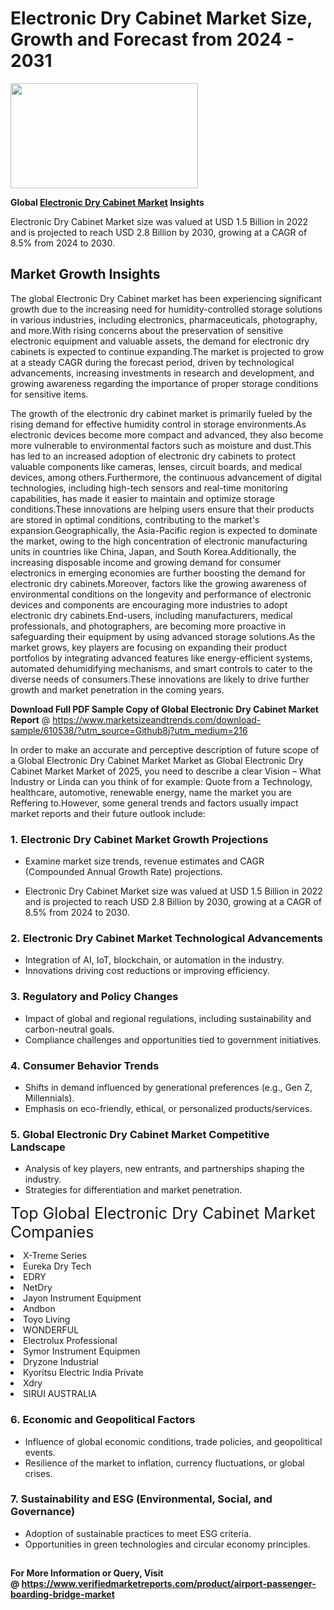 <H1>Electronic Dry Cabinet Market Size, Growth and Forecast from 2024 - 2031</H1><img class="aligncenter size-medium wp-image-584254" src="https://thirdeyenews.in/wp-content/uploads/2024/09/Global-Market-Research-300x168.jpeg" alt="" width="300" height="168" /><p><strong>Global&nbsp;<a href="https://www.marketsizeandtrends.com/download-sample/610538/?utm_source=Github8j?utm_medium=216">Electronic Dry Cabinet Market</a> Insights</strong></p><p>Electronic Dry Cabinet Market size was valued at USD 1.5 Billion in 2022 and is projected to reach USD 2.8 Billion by 2030, growing at a CAGR of 8.5% from 2024 to 2030.</p><p><h2>Market Growth Insights</h2> <p>The global Electronic Dry Cabinet market has been experiencing significant growth due to the increasing need for humidity-controlled storage solutions in various industries, including electronics, pharmaceuticals, photography, and more.With rising concerns about the preservation of sensitive electronic equipment and valuable assets, the demand for electronic dry cabinets is expected to continue expanding.The market is projected to grow at a steady CAGR during the forecast period, driven by technological advancements, increasing investments in research and development, and growing awareness regarding the importance of proper storage conditions for sensitive items.</p> <p>The growth of the electronic dry cabinet market is primarily fueled by the rising demand for effective humidity control in storage environments.As electronic devices become more compact and advanced, they also become more vulnerable to environmental factors such as moisture and dust.This has led to an increased adoption of electronic dry cabinets to protect valuable components like cameras, lenses, circuit boards, and medical devices, among others.Furthermore, the continuous advancement of digital technologies, including high-tech sensors and real-time monitoring capabilities, has made it easier to maintain and optimize storage conditions.These innovations are helping users ensure that their products are stored in optimal conditions, contributing to the market's expansion.Geographically, the Asia-Pacific region is expected to dominate the market, owing to the high concentration of electronic manufacturing units in countries like China, Japan, and South Korea.Additionally, the increasing disposable income and growing demand for consumer electronics in emerging economies are further boosting the demand for electronic dry cabinets.Moreover, factors like the growing awareness of environmental conditions on the longevity and performance of electronic devices and components are encouraging more industries to adopt electronic dry cabinets.End-users, including manufacturers, medical professionals, and photographers, are becoming more proactive in safeguarding their equipment by using advanced storage solutions.As the market grows, key players are focusing on expanding their product portfolios by integrating advanced features like energy-efficient systems, automated dehumidifying mechanisms, and smart controls to cater to the diverse needs of consumers.These innovations are likely to drive further growth and market penetration in the coming years.</p> <p><span class=""><strong>Download Full PDF Sample Copy of Global Electronic Dry Cabinet Market Report</strong> @ <a href="https://www.marketsizeandtrends.com/download-sample/610538/?utm_source=Github8j?utm_medium=216" target="_blank">https://www.marketsizeandtrends.com/download-sample/610538/?utm_source=Github8j?utm_medium=216</a></span></p><p>In order to make an accurate and perceptive description of future scope of a Global&nbsp;Electronic Dry Cabinet Market Market as Global&nbsp;Electronic Dry Cabinet Market Market of 2025, you need to describe a clear Vision &ndash; What Industry or Linda can you think of for example: Quote from a Technology, healthcare, automotive, renewable energy, name the market you are Reffering to.However, some general trends and factors usually impact market reports and their future outlook include:</p><h3>1.&nbsp;<strong>Electronic Dry Cabinet Market Growth Projections</strong></h3><ul><li>Examine market size trends, revenue estimates and CAGR (Compounded Annual Growth Rate) projections.</li><li><p>Electronic Dry Cabinet Market size was valued at USD 1.5 Billion in 2022 and is projected to reach USD 2.8 Billion by 2030, growing at a CAGR of 8.5% from 2024 to 2030.</p></li></ul><h3>2.&nbsp;<strong>Electronic Dry Cabinet Market Technological Advancements</strong></h3><ul><li>Integration of AI, IoT, blockchain, or automation in the industry.</li><li>Innovations driving cost reductions or improving efficiency.</li></ul><h3>3.&nbsp;<strong>Regulatory and Policy Changes</strong></h3><ul><li>Impact of global and regional regulations, including sustainability and carbon-neutral goals.</li><li>Compliance challenges and opportunities tied to government initiatives.</li></ul><h3>4.&nbsp;<strong>Consumer Behavior Trends</strong></h3><ul><li>Shifts in demand influenced by generational preferences (e.g., Gen Z, Millennials).</li><li>Emphasis on eco-friendly, ethical, or personalized products/services.</li></ul><h3>5.&nbsp;<strong>Global Electronic Dry Cabinet Market Competitive Landscape</strong></h3><ul><li>Analysis of key players, new entrants, and partnerships shaping the industry.</li><li>Strategies for differentiation and market penetration.</li></ul><p data-pm-slice="1 1 []"><span style="color: inherit; font-family: inherit; font-size: 25px;">Top Global Electronic Dry Cabinet Market Companies</span></p><div class="" data-test-id=""><p><li>X-Treme Series</li><li> Eureka Dry Tech</li><li> EDRY</li><li> NetDry</li><li> Jayon Instrument Equipment</li><li> Andbon</li><li> Toyo Living</li><li> WONDERFUL</li><li> Electrolux Professional</li><li> Symor Instrument Equipmen</li><li> Dryzone Industrial</li><li> Kyoritsu Electric India Private</li><li> Xdry</li><li> SIRUI AUSTRALIA</li></p></div><h3>6.&nbsp;<strong>Economic and Geopolitical Factors</strong></h3><ul><li>Influence of global economic conditions, trade policies, and geopolitical events.</li><li>Resilience of the market to inflation, currency fluctuations, or global crises.</li></ul><h3>7.&nbsp;<strong>Sustainability and ESG (Environmental, Social, and Governance)</strong></h3><ul><li>Adoption of sustainable practices to meet ESG criteria.</li><li>Opportunities in green technologies and circular economy principles.</li></ul><h2><strong style="font-size: 14px;">For More Information or Query, Visit @&nbsp;</strong><a style="background-color: #ffffff; font-size: 14px;" href="https://www.marketsizeandtrends.com/report/electronic-dry-cabinet-market/" target="_blank">https://www.verifiedmarketreports.com/product/airport-passenger-boarding-bridge-market</a></h2>
